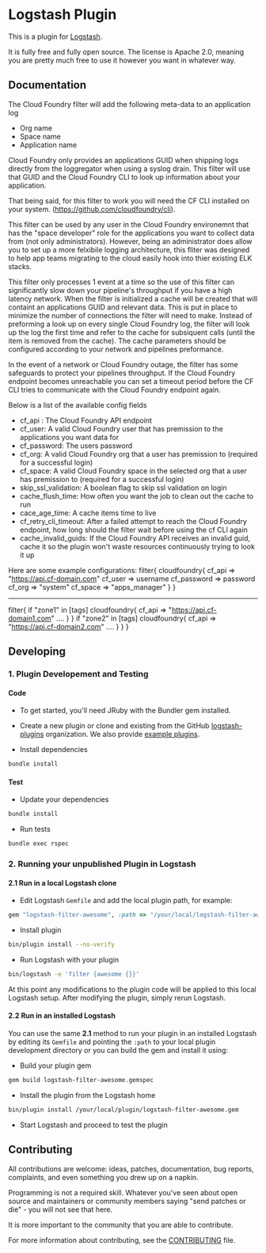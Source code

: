 # Logstash Plugin

This is a plugin for [Logstash](https://github.com/elasticsearch/logstash).

It is fully free and fully open source. The license is Apache 2.0, meaning you are pretty much free to use it however you want in whatever way.

## Documentation

The Cloud Foundry filter will add the following meta-data to an application log
- Org name
- Space name
- Application name

Cloud Foundry only provides an applications GUID when shipping logs directly from the loggregator when using a syslog drain. This filter will use that GUID and the Cloud Foundry CLI to look up information about your application. 

That being said, for this filter to work you will need the CF CLI installed on your system. (https://github.com/cloudfoundry/cli).

This filter can be used by any user in the Cloud Foundry environemnt that has the "space developer" role for the applications you want to collect data from (not only administrators). However, being an administrator does allow you to set up a more felxibile logging architecture, this fliter was designed to help app teams migrating to the cloud easily hook into thier existing ELK stacks. 

This filter only processes 1 event at a time so the use of this filter can significantly slow down your pipeline's throughput if you have a high latency network. When the filter is initialized a cache will be created that will containt an applications GUID and relevant data. This is put in place to minimize the number of connections the filter will need to make. Instead of preforming a look up on every single Cloud Foundry log, the filter will look up the log the first time and refer to the cache for subsiquent calls (until the item is removed from the cache). The cache parameters should be configured according to your network and pipelines preformance. 

In the event of a network or Cloud Foundry outage, the filter has some safeguards to protect your pipelines throughput. If the Cloud Foundry endpoint becomes unreachable you can set a timeout period before the CF CLI tries to communicate with the Cloud Foundry endpoint again. 

Below is a list of the available config fields
- cf_api : The Cloud Foundry API endpoint
- cf_user: A valid Cloud Foundry user that has premission to the applications you want data for
- cf_password: The users password
- cf_org: A valid Cloud Foundry org that a user has premission to (required for a successful login)
- cf_space: A valid Cloud Foundry space in the selected org that a user has premission to (required for a successful login)
- skip_ssl_validation: A boolean flag to skip ssl validation on login
- cache_flush_time: How often you want the job to clean out the cache to run
- cace_age_time: A cache items time to live
- cf_retry_cli_timeout: After a failed attempt to reach the Cloud Foundry endpoint, how long should the filter wait before using the cf   CLI again
- cache_invalid_guids: If the Cloud Foundry API receives an invalid guid, cache it so the plugin won't waste resources continuously      trying to look it up
 
Here are some example configurations:
   filter{
     cloudfoundry{
         cf_api      => "https://api.cf-domain.com"
         cf_user     => username
         cf_password => password
         cf_org      => "system"
         cf_space    => "apps_manager"
     }
   }

-------------------------------------------------------

   filter{
     if "zone1" in [tags]
         cloudfoundry{
             cf_api      => "https://api.cf-domain1.com"
             ....
         }
     }
     if "zone2" in [tags]
         cloudfoundry{
             cf_api      => "https://api.cf-domain2.com"
             ....
         }
     }
   }


## Developing

### 1. Plugin Developement and Testing

#### Code
- To get started, you'll need JRuby with the Bundler gem installed.

- Create a new plugin or clone and existing from the GitHub [logstash-plugins](https://github.com/logstash-plugins) organization. We also provide [example plugins](https://github.com/logstash-plugins?query=example).

- Install dependencies
```sh
bundle install
```

#### Test

- Update your dependencies

```sh
bundle install
```

- Run tests

```sh
bundle exec rspec
```

### 2. Running your unpublished Plugin in Logstash

#### 2.1 Run in a local Logstash clone

- Edit Logstash `Gemfile` and add the local plugin path, for example:
```ruby
gem "logstash-filter-awesome", :path => "/your/local/logstash-filter-awesome"
```
- Install plugin
```sh
bin/plugin install --no-verify
```
- Run Logstash with your plugin
```sh
bin/logstash -e 'filter {awesome {}}'
```
At this point any modifications to the plugin code will be applied to this local Logstash setup. After modifying the plugin, simply rerun Logstash.

#### 2.2 Run in an installed Logstash

You can use the same **2.1** method to run your plugin in an installed Logstash by editing its `Gemfile` and pointing the `:path` to your local plugin development directory or you can build the gem and install it using:

- Build your plugin gem
```sh
gem build logstash-filter-awesome.gemspec
```
- Install the plugin from the Logstash home
```sh
bin/plugin install /your/local/plugin/logstash-filter-awesome.gem
```
- Start Logstash and proceed to test the plugin

## Contributing

All contributions are welcome: ideas, patches, documentation, bug reports, complaints, and even something you drew up on a napkin.

Programming is not a required skill. Whatever you've seen about open source and maintainers or community members  saying "send patches or die" - you will not see that here.

It is more important to the community that you are able to contribute.

For more information about contributing, see the [CONTRIBUTING](https://github.com/elasticsearch/logstash/blob/master/CONTRIBUTING.md) file.
